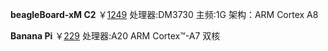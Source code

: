 **beagleBoard-xM C2**
￥[1249](http://item.taobao.com/item.htm?spm=a230r.1.14.23.7vCQoV&id=16992602251&ns=1&abbucket=6#detail)
处理器:DM3730 主频:1G 架构：ARM Cortex A8


**Banana Pi**
￥[229](http://item.taobao.com/item.htm?spm=a1z10.1-c.w5167658-4076837496.14.16IjDT&id=38419543711)
处理器:A20 ARM Cortex™-A7 双核
